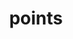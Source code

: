 ---
layout: one_column
title: points
icon: nav_icons/points.svg
blocks:
    - mini_events.md
    - scavenger-hunt.md
    - photo-booth.md
---